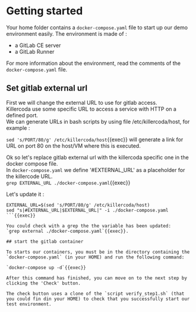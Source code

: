 # Getting started

Your home folder contains a `docker-compose.yaml` file to start up our demo environment easily.
The environment is made of :
- a GitLab CE server
- a GitLab Runner

For more information about the environment, read the comments of the `docker-compose.yaml` file.  

## Set gitlab external url

First we will change the external URL to use for gitlab access.   
Killercoda use some specific URL to access a service with HTTP on a defined port.  
We can generate URLs in bash scripts by using file /etc/killercoda/host, for example :  

`sed 's/PORT/80/g' /etc/killercoda/host`{{exec}} will generate a link for URL on port 80 on the host/VM where this is executed.  

Ok so let's replace gitlab external url with the killercoda specific one in the docker compose file.  
In `docker-compose.yaml` we define '#EXTERNAL_URL' as a placeholder for the killercode URL.  
`grep EXTERNAL_URL ./docker-compose.yaml`{{exec}}  

Let's update it :  

``` 
EXTERNAL_URL=$(sed 's/PORT/80/g' /etc/killercoda/host)
sed "s|#EXTERNAL_URL|$EXTERNAL_URL|" -i ./docker-compose.yaml
```{{exec}}

You could check with a grep the the variable has been updated:  
`grep external ./docker-compose.yaml`{{exec}}.  

## start the gitlab container

To starts our containers, you must be in the directory containing the `docker-compose.yaml` (in your HOME) and run the following command:  

`docker-compose up -d`{{exec}}

After this command has finished, you can move on to the next step by clicking the 'Check' button.  

The check button uses a clone of the `script verify_step1.sh` (that you could fin din your HOME) to check that you successfully start our test environment.
